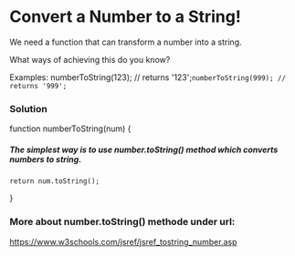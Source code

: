 # Convert a Number to a String!

We need a function that can transform a number into a string.

What ways of achieving this do you know?

Examples:
numberToString(123); // returns '123';`numberToString(999); // returns '999';`

### Solution

function numberToString(num) {

##### The simplest way is to use number.toString() method which converts numbers to string.

    return num.toString();

}

### More about number.toString() methode under url:

https://www.w3schools.com/jsref/jsref_tostring_number.asp
